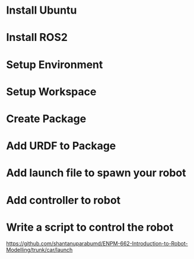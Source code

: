 # Install Ubuntu

# Install ROS2

# Setup Environment

# Setup Workspace

# Create Package

# Add URDF to Package

# Add launch file to spawn your robot

# Add controller to robot

# Write a script to control the robot

https://github.com/shantanuparabumd/ENPM-662-Introduction-to-Robot-Modelling/trunk/car/launch